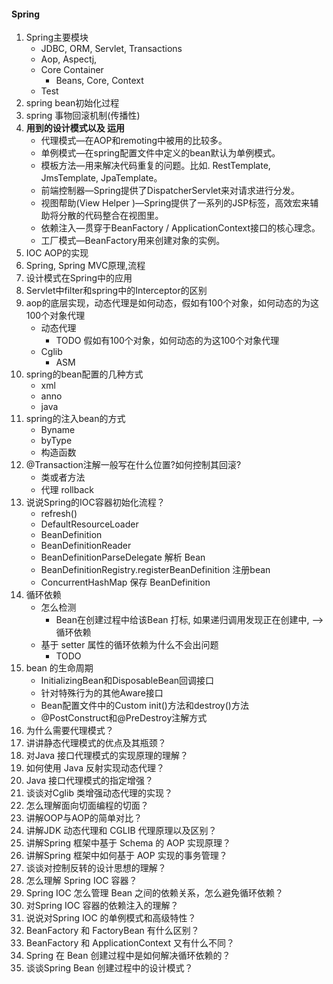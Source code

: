 #### Spring
1. Spring主要模块
    - JDBC, ORM, Servlet, Transactions
    - Aop, Aspectj, 
    - Core Container
        - Beans, Core, Context
    - Test
1. spring bean初始化过程
2. spring 事物回滚机制(传播性) 
3. **用到的设计模式以及 运用**
    - 代理模式—在AOP和remoting中被用的比较多。
    - 单例模式—在spring配置文件中定义的bean默认为单例模式。
    - 模板方法—用来解决代码重复的问题。比如. RestTemplate, JmsTemplate, JpaTemplate。
    - 前端控制器—Spring提供了DispatcherServlet来对请求进行分发。
    - 视图帮助(View Helper )—Spring提供了一系列的JSP标签，高效宏来辅助将分散的代码整合在视图里。
    - 依赖注入—贯穿于BeanFactory / ApplicationContext接口的核心理念。
    - 工厂模式—BeanFactory用来创建对象的实例。
4. IOC AOP的实现
5. Spring, Spring MVC原理,流程
6. 设计模式在Spring中的应用
7. Servlet中filter和spring中的Interceptor的区别 
8. aop的底层实现，动态代理是如何动态，假如有100个对象，如何动态的为这100个对象代理
    - 动态代理
        - TODO 假如有100个对象，如何动态的为这100个对象代理
    - Cglib
        - ASM
9. spring的bean配置的几种方式
    - xml
    - anno
    - java
10. spring的注入bean的方式
    - Byname
    - byType
    - 构造函数
11. @Transaction注解一般写在什么位置?如何控制其回滚?
    - 类或者方法
    - 代理 rollback
12. 说说Spring的IOC容器初始化流程？
    - refresh()
    - DefaultResourceLoader
    - BeanDefinition
    - BeanDefinitionReader
    - BeanDefinitionParseDelegate 解析 Bean 
    - BeanDefinitionRegistry.registerBeanDefinition 注册bean
    - ConcurrentHashMap  保存 BeanDefinition
13. 循环依赖
    - 怎么检测
        - Bean在创建过程中给该Bean 打标, 如果递归调用发现正在创建中, --> 循环依赖
    - 基于 setter 属性的循环依赖为什么不会出问题
        - TODO
14. bean 的生命周期
    - InitializingBean和DisposableBean回调接口
    - 针对特殊行为的其他Aware接口
    - Bean配置文件中的Custom init()方法和destroy()方法
    - @PostConstruct和@PreDestroy注解方式
1. 为什么需要代理模式？
1. 讲讲静态代理模式的优点及其瓶颈？
1. 对Java 接口代理模式的实现原理的理解？
1. 如何使用 Java 反射实现动态代理？
1. Java 接口代理模式的指定增强？
1. 谈谈对Cglib 类增强动态代理的实现？
1. 怎么理解面向切面编程的切面？
1. 讲解OOP与AOP的简单对比？
1. 讲解JDK 动态代理和 CGLIB 代理原理以及区别？
1. 讲解Spring 框架中基于 Schema 的 AOP 实现原理？
1. 讲解Spring 框架中如何基于 AOP 实现的事务管理？
1. 谈谈对控制反转的设计思想的理解？
1. 怎么理解 Spring IOC 容器？
1. Spring IOC 怎么管理 Bean 之间的依赖关系，怎么避免循环依赖？
1. 对Spring IOC 容器的依赖注入的理解？
1. 说说对Spring IOC 的单例模式和高级特性？
1. BeanFactory 和 FactoryBean 有什么区别？
1. BeanFactory 和 ApplicationContext 又有什么不同？
1. Spring 在 Bean 创建过程中是如何解决循环依赖的？
1. 谈谈Spring Bean 创建过程中的设计模式？